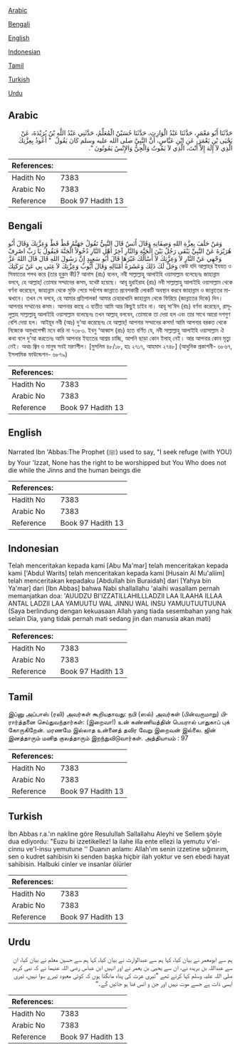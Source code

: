 [Arabic](#arabic)

[Bengali](#bengali)

[English](#english)

[Indonesian](#indonesian)

[Tamil](#tamil)

[Turkish](#turkish)

[Urdu](#urdu)

## Arabic


<div dir="rtl" lang="ar" style={{fontSize:'larger',backgroundColor:'#f8f9fa',padding:20}}>
حَدَّثَنَا أَبُو مَعْمَرٍ، حَدَّثَنَا عَبْدُ الْوَارِثِ، حَدَّثَنَا حُسَيْنٌ الْمُعَلِّمُ، حَدَّثَنِي عَبْدُ اللَّهِ بْنُ بُرَيْدَةَ، عَنْ يَحْيَى بْنِ يَعْمَرَ، عَنِ ابْنِ عَبَّاسٍ، أَنَّ النَّبِيَّ صلى الله عليه وسلم كَانَ يَقُولُ ‏ "‏ أَعُوذُ بِعِزَّتِكَ الَّذِي لاَ إِلَهَ إِلاَّ أَنْتَ، الَّذِي لاَ يَمُوتُ وَالْجِنُّ وَالإِنْسُ يَمُوتُونَ ‏"‏‏.‏
</div>
<div style={{backgroundColor:'#f8f9fa',padding:20, marginBottom: 10}}><table> <thead> <tr> <th>References:</th> <th></th> </tr> </thead> <tbody><tr><td>Hadith No</td><td>7383</td></tr><tr><td>Arabic No</td><td>7383</td></tr><tr><td>Reference</td><td>Book 97 Hadith 13</td></tr></tbody></table></div>

## Bengali


<div dir="ltr" lang="bn" style={{fontSize:'larger',backgroundColor:'#f8f9fa',padding:20}}>
وَمَنْ حَلَفَ بِعِزَّةِ اللهِ وَصِفَاتِهِ وَقَالَ أَنَسٌ قَالَ النَّبِيُّ تَقُولُ جَهَنَّمُ قَطْ قَطْ وَعِزَّتِكَ وَقَالَ أَبُو هُرَيْرَةَ عَنْ النَّبِيِّ يَبْقَى رَجُلٌ بَيْنَ الْجَنَّةِ وَالنَّارِ آخِرُ أَهْلِ النَّارِ دُخُولاً الْجَنَّةَ فَيَقُولُ يَا رَبِّ اصْرِفْ وَجْهِي عَنْ النَّارِ لاَ وَعِزَّتِكَ لاَ أَسْأَلُكَ غَيْرَهَا قَالَ أَبُو سَعِيدٍ إِنَّ رَسُولَ اللهِ قَالَ قَالَ اللهُ عَزَّ وَجَلَّ لَكَ ذَلِكَ وَعَشَرَةُ أَمْثَالِهِ وَقَالَ أَيُّوبُ وَعِزَّتِكَ لاَ غِنَى بِي عَنْ بَرَكَتِكَ কেউ যদি আল্লাহর ইযযত ও সিফাতের শপথ করে (তার হুকুম কী)? আনাস (রাঃ) বলেন, নবী সাল্লাল্লাহু আলাইহি ওয়াসাল্লাম বলেছেনঃ জাহান্নাম বলবে, হে আল্লাহ্! তোমার সম্মানের কসম, যথেষ্ট হয়েছে। আবূ হুরাইরাহ (রাঃ) নবী সাল্লাল্লাহু আলাইহি ওয়াসাল্লাম থেকে বর্ণনা করেছেন, জাহান্নাম থেকে মুক্তি পেয়ে সর্বশেষ জান্নাতে প্রবেশকারী লোকটি অবস্থান করবে জাহান্নাম ও জান্নাতের মাঝখানে। তখন সে বলবে, হে আমার প্রতিপালক! আমার চেহারাখানি জাহান্নাম থেকে ফিরিয়ে (জান্নাতের দিকে) দিন। আপনার সম্মানের কসম। আপনার কাছে এ ব্যতীত আমি আর কিছুই চাইব না। আবূ সা‘ঈদ (রাঃ) বর্ণনা করেছেন, রাসূলুল্লাহ সাল্লাল্লাহু আলাইহি ওয়াসাল্লাম বলেছেনঃ তখন আল্লাহ্ বলবেন, তোমাকে তা দেয়া হল এবং তার সাথে আরো দশগুণ বেশি দেয়া হল। আইয়ূব নবী (আঃ) দু‘আ করেছেনঃ হে আল্লাহ্! আপনার সম্মানের কসম! আমি আপনার বরকত থেকে নিজেকে অমুখাপেক্ষী মনে করি না ৭৩৮৩. ইবনু ‘আব্বাস (রাঃ) হতে বর্ণিত যে, নবী সাল্লাল্লাহু আলাইহি ওয়াসাল্লাম ঐ কথা বলে দু‘আ করতেনঃ আমি আপনার ইয্যতের আশ্রয় চাচ্ছি, আপনি ছাড়া কোন ইলাহ্ নেই। আর আপনার কোন মৃত্যু নেই। অথচ জ্বিন ও মানুষ সবই মরণশীল। [মুসলিম ৪৮/১৮, হাঃ ২৭১৭, আহমাদ ২৭৪৮] (আধুনিক প্রকাশনী- ৬৮৬৭, ইসলামিক ফাউন্ডেশন- ৬৮৭৯)
</div>
<div style={{backgroundColor:'#f8f9fa',padding:20, marginBottom: 10}}><table> <thead> <tr> <th>References:</th> <th></th> </tr> </thead> <tbody><tr><td>Hadith No</td><td>7383</td></tr><tr><td>Arabic No</td><td>7383</td></tr><tr><td>Reference</td><td>Book 97 Hadith 13</td></tr></tbody></table></div>

## English


<div dir="ltr" lang="en" style={{fontSize:'larger',backgroundColor:'#f8f9fa',padding:20}}>
Narrated Ibn 'Abbas:The Prophet (ﷺ) used to say, "I seek refuge (with YOU) by Your 'Izzat, None has the right to be worshipped but You Who does not die while the Jinns and the human beings die
</div>
<div style={{backgroundColor:'#f8f9fa',padding:20, marginBottom: 10}}><table> <thead> <tr> <th>References:</th> <th></th> </tr> </thead> <tbody><tr><td>Hadith No</td><td>7383</td></tr><tr><td>Arabic No</td><td>7383</td></tr><tr><td>Reference</td><td>Book 97 Hadith 13</td></tr></tbody></table></div>

## Indonesian


<div dir="ltr" lang="id" style={{fontSize:'larger',backgroundColor:'#f8f9fa',padding:20}}>
Telah menceritakan kepada kami [Abu Ma'mar] telah menceritakan kepada kami ['Abdul Warits] telah menceritakan kepada kami [Husain Al Mu'aliim] telah menceritakan kepadaku [Abdullah bin Buraidah] dari [Yahya bin Ya'mar] dari [Ibn Abbas] bahwa Nabi shallallahu 'alaihi wasallam pernah memanjatkan doa: 'AUUDZU BI'IZZATILLAHILLLADZII LAA ILAAHA ILLAA ANTAL LADZII LAA YAMUUTU WAL JINNU WAL INSU YAMUUTUUTUUNA (Saya berlindung dengan kekuasaan Allah yang tiada sesembahan yang hak selain Dia, yang tidak pernah mati sedang jin dan manusia akan mati)
</div>
<div style={{backgroundColor:'#f8f9fa',padding:20, marginBottom: 10}}><table> <thead> <tr> <th>References:</th> <th></th> </tr> </thead> <tbody><tr><td>Hadith No</td><td>7383</td></tr><tr><td>Arabic No</td><td>7383</td></tr><tr><td>Reference</td><td>Book 97 Hadith 13</td></tr></tbody></table></div>

## Tamil


<div dir="ltr" lang="ta" style={{fontSize:'larger',backgroundColor:'#f8f9fa',padding:20}}>
இப்னு அப்பாஸ் (ரலி) அவர்கள் கூறியதாவது: நபி (ஸல்) அவர்கள் (பின்வருமாறு) பிரார்த்தனை செய்துவந்தார்கள்: (இறைவா!) உன் கண்ணியத்தின் பெயரால் பாதுகாப் புக் கோருகிறேன். மரணமே இல்லாத உன்னைத் தவிர வேறு இறைவன் இல்லை. ஜின் இனத்தாரும் மனித குலத்தாரும் இறந்துவிடுவார்கள். அத்தியாயம் : 97
</div>
<div style={{backgroundColor:'#f8f9fa',padding:20, marginBottom: 10}}><table> <thead> <tr> <th>References:</th> <th></th> </tr> </thead> <tbody><tr><td>Hadith No</td><td>7383</td></tr><tr><td>Arabic No</td><td>7383</td></tr><tr><td>Reference</td><td>Book 97 Hadith 13</td></tr></tbody></table></div>

## Turkish


<div dir="ltr" lang="tr" style={{fontSize:'larger',backgroundColor:'#f8f9fa',padding:20}}>
İbn Abbas r.a.'ın nakline göre Resulullah Sallallahu Aleyhi ve Sellem şöyle dua ediyordu: "Euzu bi izzetikellez! la ilahe illa ente ellezi la yemutu v'el-cinnu ve'l-insu yemutune '' Duanın anlamı: Allah'ım senin izzetine sığınırım, sen o kudret sahibisin ki senden başka hiçbir ilah yoktur ve sen ebedi hayat sahibisin. Halbuki cinler ve insanlar ölürler
</div>
<div style={{backgroundColor:'#f8f9fa',padding:20, marginBottom: 10}}><table> <thead> <tr> <th>References:</th> <th></th> </tr> </thead> <tbody><tr><td>Hadith No</td><td>7383</td></tr><tr><td>Arabic No</td><td>7383</td></tr><tr><td>Reference</td><td>Book 97 Hadith 13</td></tr></tbody></table></div>

## Urdu


<div dir="rtl" lang="ur" style={{fontSize:'larger',backgroundColor:'#f8f9fa',padding:20}}>
ہم سے ابومعمر نے بیان کیا، کہا ہم سے عبدالوارث نے بیان کیا، کہا ہم سے حسین معلم نے بیان کیا، ان سے عبداللہ بن بریدہ نے، ان سے یحییٰ بن یعمر نے اور انہیں ابن عباس رضی اللہ عنہما نے کہ نبی کریم صلی اللہ علیہ وسلم کہا کرتے تھے ”تیری عزت کی پناہ مانگتا ہوں کہ کوئی معبود تیرے سوا نہیں، تیری ایسی ذات ہے جسے موت نہیں اور جن و انس فنا ہو جائیں گے۔“
</div>
<div style={{backgroundColor:'#f8f9fa',padding:20, marginBottom: 10}}><table> <thead> <tr> <th>References:</th> <th></th> </tr> </thead> <tbody><tr><td>Hadith No</td><td>7383</td></tr><tr><td>Arabic No</td><td>7383</td></tr><tr><td>Reference</td><td>Book 97 Hadith 13</td></tr></tbody></table></div>